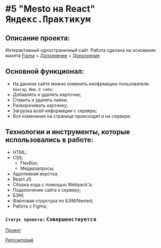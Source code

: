 # #5 "Mesto на React" <kbd>Яндекс.Практикум</kbd>

## Описание проекта:
Интерактивный одностраничный сайт. Работа сделана на основании макета [Figma](https://www.figma.com/file/2cn9N9jSkmxD84oJik7xL7/JavaScript.-Sprint-4) + [Дополнение](https://www.figma.com/file/PSdQFRHoxXJFs2FH8IXViF/JavaScript.-Sprint-9?node-id=0%3A1) + [Дополнение](https://www.figma.com/file/5H3gsn5lIGPwzBPby9jAOo/JavaScript.-Sprint-12?node-id=0%3A1)

## Основной функционал:
  * На данном сайте можно изменять инофрмацию пользователя: `Аватар`, `Имя`, `О себе`;
  * Добавлять и удалять карточки;
  * Ставить и удалять лайки;
  * Разворачивать картинку;
  * Загрузка всей информации с сервера;
  * Все изменения на странице происходят и на сервере;

## Технологии и инструменты, которые использовались в работе:
  * HTML;
  * CSS;
    * FlexBox;
    * Медиазапросы;
  * Адаптивная верстка;
  * React.JS
  * Сборка кода с помощью Webpack'a;
  * Подключение сайта к серверу;
  * БЭМ;
  * Файловая структура по БЭМ/Nested;
  * Работа с Figma;

### `Статус проекта:` <kbd>Совершенствуется</kbd>


[Проект](https://ieasyjet.github.io/mesto/)

[Репозиторий](https://github.com/iEasyJet/react-mesto-auth)